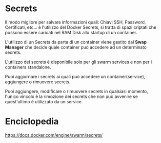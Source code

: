 # Secrets

Il modo migliore per salvare informazioni quali: Chiavi SSH, Password, Certificati, etc... è l'utilizzo del Docker Secrets, si tratta di spazi criptati che possono essere caricati nel RAM Disk allo startup di un container.

L'utilizzo di un Secrets da parte di un container viene gestito dal **Swap Manager** che decide quale container può accedere ad un determinato secrets.

L'utilizzo dei secrets è disponibile solo per gli swarm services e non per i containers standalone.

Puoi aggiornare i secrets ai quali può accedere un container(service), aggiungere o rimuovere secrets.

Puoi aggiungere, modificare o rimuovere secrets in qualsiasi momento, l'unico vincolo è la rimozione dei secrets che non può avvenire se quest'ultimo è utilizzato da un service.

# Enciclopedia

https://docs.docker.com/engine/swarm/secrets/